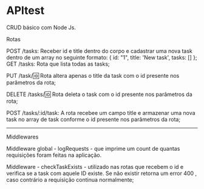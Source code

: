# APItest

CRUD básico com Node Js.

Rotas

POST /tasks: Receber id e title dentro do corpo e cadastrar uma nova task dentro de um array no seguinte formato: { id: "1", title: 'New task', tasks: [] }; 
GET /tasks: Rota que lista todas as tasks;

PUT /task/:id: Rota altera apenas o title da task com o id presente nos parâmetros da rota;

DELETE /tasks/:id: Rota deleta o task com o id presente nos parâmetros da rota;

POST /tasks/:id/task: A rota recebee um campo title e armazenar uma nova task no array de task conforme o id presente nos parâmetros da rota;

---------


Middlewares

Middleware global - logRequests - que imprime um count de quantas requisições foram feitas na aplicação.

Middleware - checkTaskExists -  utilizado nas rotas que recebem o id e verifica se a task com aquele ID existe. 
Se não existir retorna um error 400 , caso contrário a requisição continua normalmente;

